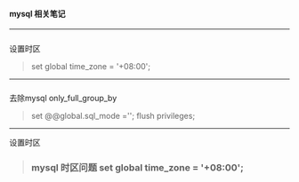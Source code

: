 #### mysql 相关笔记

-----
#####
设置时区
>  set global time_zone = '+08:00';

-----
#####
 去除mysql  only_full_group_by 
>  set @@global.sql_mode ='';
>   flush privileges; 
-----
设置时区
> ### mysql 时区问题 set global time_zone = '+08:00';
